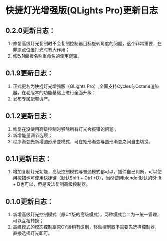 # 快捷灯光增强版(QLights Pro)更新日志

## 0.2.0更新日志：
1. 修复高级灯光复制时不会复制控制器目标旋转角度的问题，这个非常重要，在非原点位置打光时有大作用；
2. 修改N面板名称重命名的使用逻辑。

## 0.1.9更新日志：
1. 正式更名为快捷灯光增强版（QLights Pro）,全面支持Cycles与Octane渲染器，在老版本的功能基础上进行全面升级；
2. 发布专属配套资产。

## 0.1.2更新日志：
1. 修复在没使用高级控制时移除所有灯光会报错的问题；
2. 新增能量调节选项；
3. 程序渐变光新增圆形渐变模式，可在矩形渐变与圆形渐变之间自由切换。

## 0.1.1更新日志：
1. 增加复制灯光功能，高级控制模式与普通模式都可以，插件自己判断，可以使用按钮也可使用快捷键（默认Shift + Ctrl +D），当然使用blender默认的Shift + D也可以，但是没法复制高级控制器。

## 0.1.0更新日志：
1. 新增高级灯光控制模式（原CY版的高级模式），两种模式合二为一统一管理，可以互相转换；
2. 高级模式的模态控制跟原CY版稍有区别，移动控制器不需要先选择控制器，直接选择灯光即可。